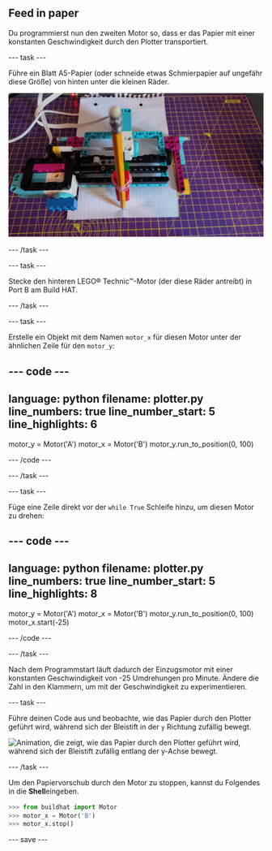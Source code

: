 ## Feed in paper

Du programmierst nun den zweiten Motor so, dass er das Papier mit einer konstanten Geschwindigkeit durch den Plotter transportiert.

--- task ---

Führe ein Blatt A5-Papier (oder schneide etwas Schmierpapier auf ungefähr diese Größe) von hinten unter die kleinen Räder.

![Papier wurde von der Rückseite des Plotters eingezogen, so dass die Bleistiftspitze auf der Vorderkante aufliegt.](images/paper_in.jpg)

--- /task ---

--- task ---

Stecke den hinteren LEGO® Technic™-Motor (der diese Räder antreibt) in Port B am Build HAT.

--- /task ---

--- task ---

Erstelle ein Objekt mit dem Namen `motor_x` für diesen Motor unter der ähnlichen Zeile für den `motor_y`:

--- code ---
---
language: python filename: plotter.py line_numbers: true line_number_start: 5
line_highlights: 6
---

motor_y = Motor('A') motor_x = Motor('B') motor_y.run_to_position(0, 100)

--- /code ---

--- /task ---

--- task ---

Füge eine Zeile direkt vor der `while True` Schleife hinzu, um diesen Motor zu drehen:

--- code ---
---
language: python filename: plotter.py line_numbers: true line_number_start: 5
line_highlights: 8
---

motor_y = Motor('A') motor_x = Motor('B') motor_y.run_to_position(0, 100) motor_x.start(-25)

--- /code ---

--- /task ---

Nach dem Programmstart läuft dadurch der Einzugsmotor mit einer konstanten Geschwindigkeit von -25 Umdrehungen pro Minute. Ändere die Zahl in den Klammern, um mit der Geschwindigkeit zu experimentieren.

--- task ---

Führe deinen Code aus und beobachte, wie das Papier durch den Plotter geführt wird, während sich der Bleistift in der `y` Richtung zufällig bewegt.

![Animation, die zeigt, wie das Papier durch den Plotter geführt wird, während sich der Bleistift zufällig entlang der y-Achse bewegt.](images/feeding_paper.gif)

--- /task ---

Um den Papiervorschub durch den Motor zu stoppen, kannst du Folgendes in die **Shell**eingeben.

```python
>>> from buildhat import Motor
>>> motor_x = Motor('B')
>>> motor_x.stop()
```

--- save ---


